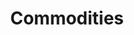 ---
title: Commodities
longTitle: 'Commodities'
tags:
- gccommon
french:
- "[[Produit de base]]"
usedFor:
- "[[Crude materials]]"
- "[[Primary commodities]]"
- "[[Primary products]]"
- "[[Raw materials]]"
---